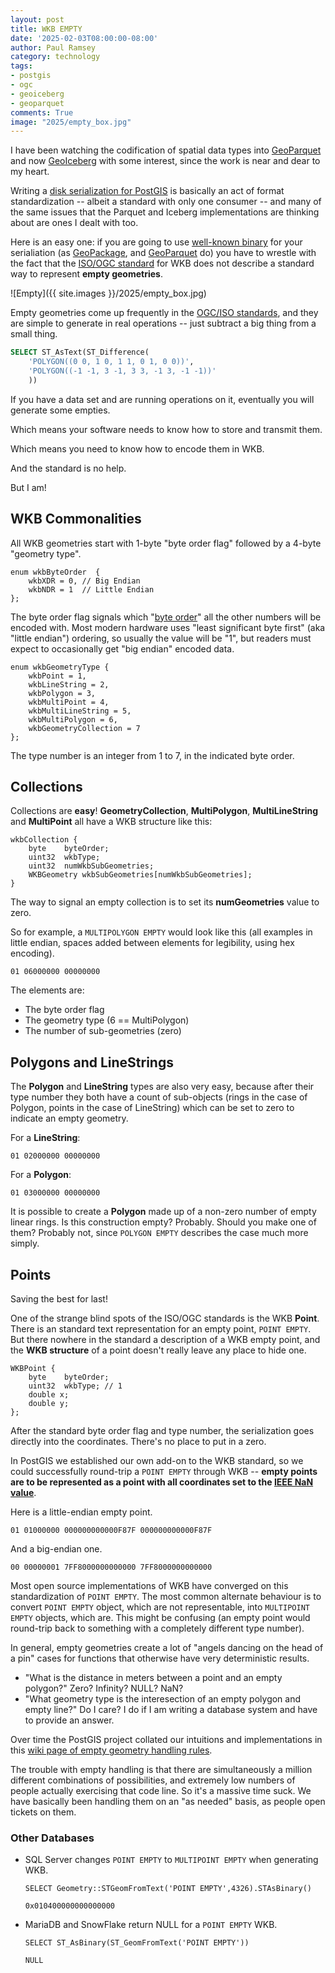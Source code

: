```yaml
---
layout: post
title: WKB EMPTY
date: '2025-02-03T08:00:00-08:00'
author: Paul Ramsey
category: technology
tags:
- postgis
- ogc
- geoiceberg
- geoparquet
comments: True
image: "2025/empty_box.jpg"
---
```


I have been watching the codification of spatial data types into [GeoParquet](https://geoparquet.org) and now [GeoIceberg](https://github.com/apache/iceberg/issues/10260) with some interest, since the work is near and dear to my heart. 

Writing a [disk serialization for PostGIS](https://github.com/postgis/postgis/blob/master/liblwgeom/gserialized.txt) is basically an act of format standardization -- albeit a standard with only one consumer -- and many of the same issues that the Parquet and Iceberg implementations are thinking about are ones I dealt with too.

Here is an easy one: if you are going to use [well-known binary](https://libgeos.org/specifications/wkb/) for your serialiation (as [GeoPackage](https://www.geopackage.org), and [GeoParquet](https://geoparquet.org) do) you have to wrestle with the fact that the [ISO/OGC standard](https://github.com/postgis/postgis/blob/master/doc/bnf-wkb.txt) for WKB does not describe a standard way to represent **empty geometries**.

![Empty]({{ site.images }}/2025/empty_box.jpg)

Empty geometries come up frequently in the [OGC/ISO standards](https://www.ogc.org/publications/standard/sfs/), and they are simple to generate in real operations -- just subtract a big thing from a small thing. 

```sql
SELECT ST_AsText(ST_Difference(
	'POLYGON((0 0, 1 0, 1 1, 0 1, 0 0))',
	'POLYGON((-1 -1, 3 -1, 3 3, -1 3, -1 -1))'
	))
```

If you have a data set and are running operations on it, eventually you will generate some empties.

Which means your software needs to know how to store and transmit them.

Which means you need to know how to encode them in WKB.

And the standard is no help.

But I am!

## WKB Commonalities

All WKB geometries start with 1-byte "byte order flag" followed by a 4-byte "geometry type". 

```
enum wkbByteOrder  {
    wkbXDR = 0, // Big Endian
    wkbNDR = 1  // Little Endian
};
```

The byte order flag signals which "[byte order](https://libgeos.org/specifications/wkb/#byte-order)" all the other numbers will be encoded with. Most modern hardware uses "least significant byte first" (aka "little endian") ordering, so usually the value will be "1", but readers must expect to occasionally get "big endian" encoded data.

```
enum wkbGeometryType {
    wkbPoint = 1,
    wkbLineString = 2,
    wkbPolygon = 3,
    wkbMultiPoint = 4,
    wkbMultiLineString = 5,
    wkbMultiPolygon = 6,
    wkbGeometryCollection = 7
};
```
The type number is an integer from 1 to 7, in the indicated byte order.

## Collections

Collections are **easy**! **GeometryCollection**, **MultiPolygon**, **MultiLineString** and **MultiPoint** all have a WKB structure like this:

```
wkbCollection {
    byte    byteOrder;
    uint32  wkbType;
    uint32  numWkbSubGeometries;
    WKBGeometry wkbSubGeometries[numWkbSubGeometries];
}
```

The way to signal an empty collection is to set its **numGeometries** value to zero. 

So for example, a `MULTIPOLYGON EMPTY` would look like this (all examples in little endian, spaces added between elements for legibility, using hex encoding).

```
01 06000000 00000000
```

The elements are:

* The byte order flag
* The geometry type (6 == MultiPolygon)
* The number of sub-geometries (zero)

## Polygons and LineStrings

The **Polygon** and **LineString** types are also very easy, because after their type number they both have a count of sub-objects (rings in the case of Polygon, points in the case of LineString) which can be set to zero to indicate an empty geometry.

For a **LineString**:

```
01 02000000 00000000
```

For a **Polygon**:

```
01 03000000 00000000
```

It is possible to create a **Polygon** made up of a non-zero number of empty linear rings. Is this construction empty? Probably. Should you make one of them? Probably not, since `POLYGON EMPTY` describes the case much more simply.

## Points

Saving the best for last!

One of the strange blind spots of the ISO/OGC standards is the WKB **Point**. There is an standard text representation for an empty point, `POINT EMPTY`. But there nowhere in the standard a description of a WKB empty point, and the **WKB structure** of a point doesn't really leave any place to hide one.

```
WKBPoint {
    byte    byteOrder;
    uint32  wkbType; // 1
    double x;
    double y;
};
```

After the standard byte order flag and type number, the serialization goes directly into the coordinates. There's no place to put in a zero.

In PostGIS we established our own add-on to the WKB standard, so we could successfully round-trip a `POINT EMPTY` through WKB -- **empty points are to be represented as a point with all coordinates set to the [IEEE NaN value](https://en.wikipedia.org/wiki/NaN)**.

Here is a little-endian empty point.

```
01 01000000 000000000000F87F 000000000000F87F
```

And a big-endian one.

```
00 00000001 7FF8000000000000 7FF8000000000000
```

Most open source implementations of WKB have converged on this standardization of `POINT EMPTY`. The most common alternate behaviour is to convert `POINT EMPTY` object, which are not representable, into `MULTIPOINT EMPTY` objects, which are. This might be confusing (an empty point would round-trip back to something with a completely different type number). 

In general, empty geometries create a lot of "angels dancing on the head of a pin" cases for functions that otherwise have very deterministic results. 

* "What is the distance in meters between a point and an empty polygon?" Zero? Infinity? NULL? NaN?
* "What geometry type is the interesection of an empty polygon and empty line?" Do I care? I do if I am writing a database system and have to provide an answer.

Over time the PostGIS project collated our intuitions and implementations in this [wiki page of empty geometry handling rules](https://trac.osgeo.org/postgis/wiki/DevWikiEmptyGeometry). 

The trouble with empty handling is that there are simultaneously a million different combinations of possibilities, and extremely low numbers of people actually exercising that code line. So it's a massive time suck. We have basically been handling them on an "as needed" basis, as people open tickets on them.

### Other Databases

* SQL Server changes `POINT EMPTY` to `MULTIPOINT EMPTY` when generating WKB.
  ```
  SELECT Geometry::STGeomFromText('POINT EMPTY',4326).STAsBinary()

  0x010400000000000000
  ```
* MariaDB and SnowFlake return NULL for a `POINT EMPTY` WKB.
  ```
  SELECT ST_AsBinary(ST_GeomFromText('POINT EMPTY'))

  NULL
  ```

